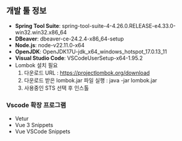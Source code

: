 ## 개발 툴 정보

- **Spring Tool Suite**: spring-tool-suite-4-4.26.0.RELEASE-e4.33.0-win32.win32.x86_64
- **DBeaver**: dbeaver-ce-24.2.4-x86_64-setup
- **Node.js**: node-v22.11.0-x64
- **OpenJDK**: OpenJDK17U-jdk_x64_windows_hotspot_17.0.13_11
- **Visual Studio Code**: VSCodeUserSetup-x64-1.95.2
- Lombok 설치 필요
  1. 다운로드 URL : https://projectlombok.org/download
  2. 다운로드 받은 lombok.jar 파일 실행 : java -jar lombok.jar
  3. 사용중인 STS 선택 후 인스톨

### Vscode 확장 프로그램
- Vetur
- Vue 3 Snippets
- Vue VSCode Snippets
